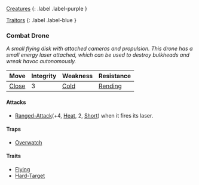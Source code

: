 [Creatures](Game/Creatures?Elite=true)
{: .label .label-purple }

[Traitors](Game/Hostile-Groups#Traitors)
{: .label .label-blue }
### Combat Drone
*A small flying disk with attached cameras and propulsion. This drone has a small energy laser attached, which can be used to destroy bulkheads and wreak havoc autonomously.*

| Move                              | Integrity | Weakness                      | Resistance                          |
| --------------------------------- | --------- | ----------------------------- | ----------------------------------- |
| [Close](Game/Core/Movement#Close) | 3         | [Cold](Game/Core/Injury#Cold) | [Rending](Game/Core/Injury#Rending) |
#### Attacks
* [Ranged-Attack](Game/Core/Blocks/Ranged-Attack)(+4, [Heat](Game/Core/Injury#Heat), 2, [Short](Game/Core/Movement#Short)) when it fires its laser.

#### Traps
* [Overwatch](Game/Core/Blocks/Overwatch)

#### Traits
* [Flying](Game/Core/Blocks/Flying)
* [Hard-Target](Game/Core/Blocks/Hard-Target)